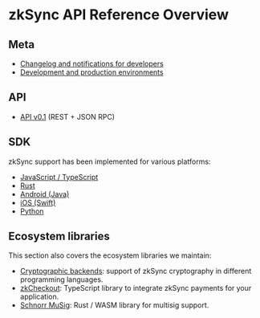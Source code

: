 # zkSync API Reference Overview

## Meta

- [Changelog and notifications for developers](./changelog.md)
- [Development and production environments](./environments)

## API

- [API v0.1](./v0.1.md) (REST + JSON RPC)

## SDK

zkSync support has been implemented for various platforms:

- [JavaScript / TypeScript](./sdk/js)
- [Rust](./sdk/rust)
- [Android (Java)](./sdk/java)
- [iOS (Swift)](./sdk/swift)
- [Python](./sdk/python)

## Ecosystem libraries

This section also covers the ecosystem libraries we maintain:

- [Cryptographic backends](./sdk/crypto): support of zkSync cryptography in different programming languages.
- [zkCheckout](./sdk/checkout): TypeScript library to integrate zkSync payments for your application.
- [Schnorr MuSig](https://github.com/matter-labs/schnorr-musig): Rust / WASM library for multisig support.
